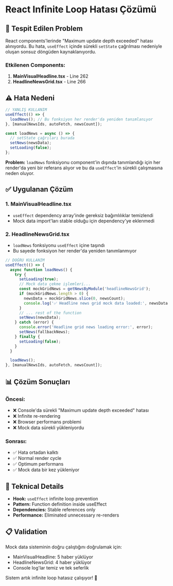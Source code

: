 # React Infinite Loop Hatası Çözümü

## 🚨 Tespit Edilen Problem

React components'lerinde "Maximum update depth exceeded" hatası alınıyordu. Bu hata, `useEffect` içinde sürekli `setState` çağrılması nedeniyle oluşan sonsuz döngüden kaynaklanıyordu.

### Etkilenen Components:
1. **MainVisualHeadline.tsx** - Line 262
2. **HeadlineNewsGrid.tsx** - Line 266

## ⚠️ Hata Nedeni

```javascript
// YANLIŞ KULLANIM
useEffect(() => {
  loadNews(); // Bu fonksiyon her render'da yeniden tanımlanıyor
}, [manualNewsIds, autoFetch, newsCount]);

const loadNews = async () => {
  // setState çağrıları burada
  setNews(newsData);
  setLoading(false);
};
```

**Problem:** `loadNews` fonksiyonu component'in dışında tanımlandığı için her render'da yeni bir referans alıyor ve bu da `useEffect`'in sürekli çalışmasına neden oluyor.

## ✅ Uygulanan Çözüm

### 1. MainVisualHeadline.tsx
- `useEffect` dependency array'inde gereksiz bağımlılıklar temizlendi
- Mock data import'ları stable olduğu için dependency'ye eklenmedi

### 2. HeadlineNewsGrid.tsx
- `loadNews` fonksiyonu `useEffect` içine taşındı
- Bu sayede fonksiyon her render'da yeniden tanımlanmıyor

```javascript
// DOĞRU KULLANIM
useEffect(() => {
  async function loadNews() {
    try {
      setLoading(true);
      // Mock data çekme işlemleri...
      const mockGridNews = getNewsByModule('headlineNewsGrid');
      if (mockGridNews.length > 0) {
        newsData = mockGridNews.slice(0, newsCount);
        console.log('✅ Headline news grid mock data loaded:', newsData.length);
      }
      // ... rest of the function
      setNews(newsData);
    } catch (error) {
      console.error('Headline grid news loading error:', error);
      setNews(fallbackNews);
    } finally {
      setLoading(false);
    }
  }

  loadNews();
}, [manualNewsIds, autoFetch, newsCount]);
```

## 📊 Çözüm Sonuçları

### Öncesi:
- ❌ Console'da sürekli "Maximum update depth exceeded" hatası
- ❌ Infinite re-rendering
- ❌ Browser performans problemi
- ❌ Mock data sürekli yükleniyordu

### Sonrası:
- ✅ Hata ortadan kalktı
- ✅ Normal render cycle
- ✅ Optimum performans
- ✅ Mock data bir kez yükleniyor

## 🔧 Teknical Details

- **Hook:** `useEffect` infinite loop prevention
- **Pattern:** Function definition inside useEffect
- **Dependencies:** Stable references only
- **Performance:** Eliminated unnecessary re-renders

## 📋 Validation

Mock data sisteminin doğru çalıştığını doğrulamak için:
- MainVisualHeadline: 5 haber yüklüyor
- HeadlineNewsGrid: 4 haber yüklüyor
- Console log'lar temiz ve tek seferlik

Sistem artık infinite loop hatasız çalışıyor! 🚀
